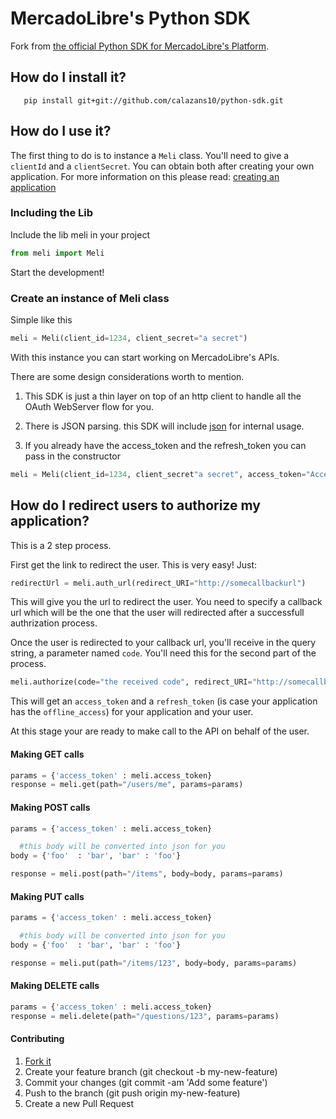 # MercadoLibre's Python SDK

Fork from [the official Python SDK for MercadoLibre's Platform](https://github.com/mercadolibre/python-sdk).

## How do I install it?

       pip install git+git://github.com/calazans10/python-sdk.git

## How do I use it?

The first thing to do is to instance a ```Meli``` class. You'll need to give a ```clientId``` and a ```clientSecret```. You can obtain both after creating your own application. For more information on this please read: [creating an application](http://developers.mercadolibre.com/application-manager/)

### Including the Lib
Include the lib meli in your project

```python
from meli import Meli
```
Start the development!

### Create an instance of Meli class
Simple like this
```python
meli = Meli(client_id=1234, client_secret="a secret")
```
With this instance you can start working on MercadoLibre's APIs.

There are some design considerations worth to mention.

1. This SDK is just a thin layer on top of an http client to handle all the OAuth WebServer flow for you.

2. There is JSON parsing. this SDK will include [json](http://docs.python.org/2/library/json.html) for internal usage.

3. If you already have the access_token and the refresh_token you can pass in the constructor

```python
meli = Meli(client_id=1234, client_secret"a secret", access_token="Access_Token", refresh_token="Refresh_Token")
```

## How do I redirect users to authorize my application?

This is a 2 step process.

First get the link to redirect the user. This is very easy! Just:

```python
redirectUrl = meli.auth_url(redirect_URI="http://somecallbackurl")
```

This will give you the url to redirect the user. You need to specify a callback url which will be the one that the user will redirected after a successfull authrization process.

Once the user is redirected to your callback url, you'll receive in the query string, a parameter named ```code```. You'll need this for the second part of the process.

```python
meli.authorize(code="the received code", redirect_URI="http://somecallbackurl")
```

This will get an ```access_token``` and a ```refresh_token``` (is case your application has the ```offline_access```) for your application and your user.

At this stage your are ready to make call to the API on behalf of the user.

#### Making GET calls

```python
params = {'access_token' : meli.access_token}
response = meli.get(path="/users/me", params=params)
```

#### Making POST calls

```python
params = {'access_token' : meli.access_token}

  #this body will be converted into json for you
body = {'foo'  : 'bar', 'bar' : 'foo'}

response = meli.post(path="/items", body=body, params=params)
```

#### Making PUT calls

```python
params = {'access_token' : meli.access_token}

  #this body will be converted into json for you
body = {'foo'  : 'bar', 'bar' : 'foo'}

response = meli.put(path="/items/123", body=body, params=params)
```

#### Making DELETE calls
```python
params = {'access_token' : meli.access_token}
response = meli.delete(path="/questions/123", params=params)
```

#### Contributing

1. [Fork it](https://github.com/calazans10/gulp-workflow/fork)
2. Create your feature branch (git checkout -b my-new-feature)
3. Commit your changes (git commit -am 'Add some feature')
4. Push to the branch (git push origin my-new-feature)
5. Create a new Pull Request
